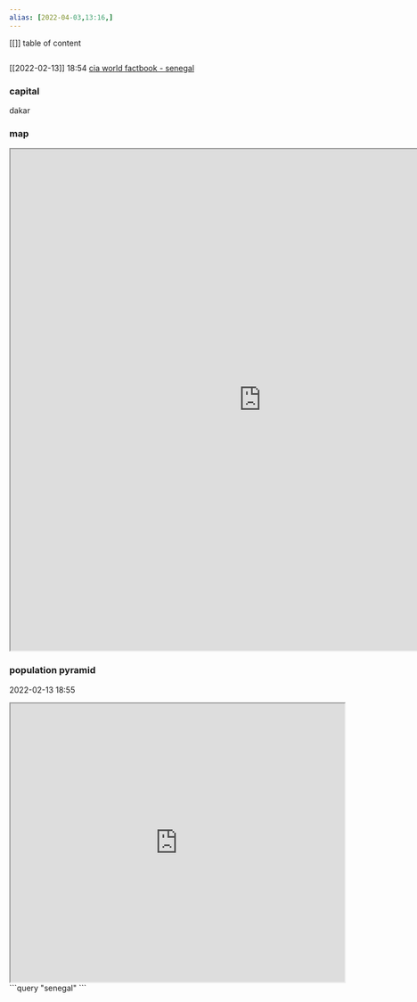 ```yaml
---
alias: [2022-04-03,13:16,]
---
```

[[]]
table of content
```toc
```
[[2022-02-13]] 18:54
[cia world factbook - senegal](https://www.cia.gov/the-world-factbook/countries/senegal)
### capital
dakar
### map
<iframe src="https://duckduckgo.com/?t=ffab&q=senegal&ia=web&iaxm=about" width="900" height="900" ></iframe>

### population pyramid

2022-02-13 18:55

<iframe src="https://www.populationpyramid.net/senegal/2019/" width="600" height="500" ></iframe>
```query
"senegal"
```